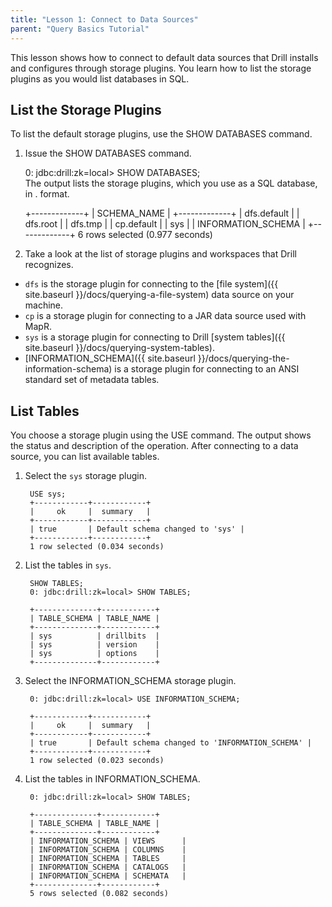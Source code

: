 ```yaml
---
title: "Lesson 1: Connect to Data Sources"
parent: "Query Basics Tutorial"
---
```

This lesson shows how to connect to default data sources that Drill installs
and configures through storage plugins. You learn how to list the storage
plugins as you would list databases in SQL.

## List the Storage Plugins

To list the default storage plugins, use the SHOW DATABASES command.

  1. Issue the SHOW DATABASES command.
    
        0: jdbc:drill:zk=local> SHOW DATABASES;  
     The output lists the storage plugins, which you use as a SQL database, in
<database>.<workspace> format.

        +-------------+
        | SCHEMA_NAME |
        +-------------+
        | dfs.default |
        | dfs.root    |
        | dfs.tmp     |
        | cp.default  |
        | sys         |
        | INFORMATION_SCHEMA |
        +-------------+
        6 rows selected (0.977 seconds)

  2. Take a look at the list of storage plugins and workspaces that Drill recognizes.

* `dfs` is the storage plugin for connecting to the [file system]({{ site.baseurl }}/docs/querying-a-file-system) data source on your machine.
* `cp` is a storage plugin for connecting to a JAR data source used with MapR.
* `sys` is a storage plugin for connecting to Drill [system tables]({{ site.baseurl }}/docs/querying-system-tables).
* [INFORMATION_SCHEMA]({{ site.baseurl }}/docs/querying-the-information-schema) is a storage plugin for connecting to an ANSI standard set of metadata tables.

## List Tables

You choose a storage plugin using the USE command. The output shows the status
and description of the operation. After connecting to a data source, you can
list available tables.

  1. Select the `sys` storage plugin.
  
          USE sys;
          +------------+------------+
          |     ok     |  summary   |
          +------------+------------+
          | true       | Default schema changed to 'sys' |
          +------------+------------+
          1 row selected (0.034 seconds) 
  2. List the tables in `sys`.
  
          SHOW TABLES;
          0: jdbc:drill:zk=local> SHOW TABLES;  
          
          +--------------+------------+
          | TABLE_SCHEMA | TABLE_NAME |
          +--------------+------------+
          | sys          | drillbits  |
          | sys          | version    |
          | sys          | options    |
          +--------------+------------+
  3. Select the INFORMATION_SCHEMA storage plugin.
  
          0: jdbc:drill:zk=local> USE INFORMATION_SCHEMA;
 
          +------------+------------+
          |     ok     |  summary   |
          +------------+------------+
          | true       | Default schema changed to 'INFORMATION_SCHEMA' |
          +------------+------------+
          1 row selected (0.023 seconds)
  4. List the tables in INFORMATION_SCHEMA.

          0: jdbc:drill:zk=local> SHOW TABLES;  
 
          +--------------+------------+
          | TABLE_SCHEMA | TABLE_NAME |
          +--------------+------------+
          | INFORMATION_SCHEMA | VIEWS      |
          | INFORMATION_SCHEMA | COLUMNS    |
          | INFORMATION_SCHEMA | TABLES     |
          | INFORMATION_SCHEMA | CATALOGS   |
          | INFORMATION_SCHEMA | SCHEMATA   |
          +--------------+------------+
          5 rows selected (0.082 seconds)

